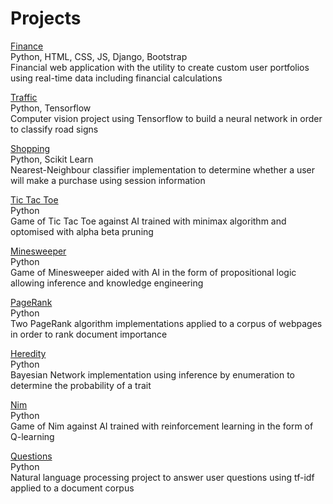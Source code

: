 # Projects

[Finance](https://github.com/matbishop/Public/tree/main/capstone)  
Python, HTML, CSS, JS, Django, Bootstrap  
Financial web application with the utility to create custom user portfolios using real-time data including financial calculations

[Traffic](https://github.com/matbishop/Public/blob/main/traffic)  
Python, Tensorflow  
Computer vision project using Tensorflow to build a neural network in order to classify road signs

[Shopping](https://github.com/matbishop/Public/blob/main/shopping)  
Python, Scikit Learn  
Nearest-Neighbour classifier implementation to determine whether a user will make a purchase using session information

[Tic Tac Toe](https://github.com/matbishop/Public/blob/main/tictactoe)  
Python  
Game of Tic Tac Toe against AI trained with minimax algorithm and optomised with alpha beta pruning

[Minesweeper](https://github.com/matbishop/Public/blob/main/minesweeper)  
Python  
Game of Minesweeper aided with AI in the form of propositional logic allowing inference and knowledge engineering

[PageRank](https://github.com/matbishop/Public/blob/main/pagerank)  
Python  
Two PageRank algorithm implementations applied to a corpus of webpages in order to rank document importance

[Heredity](https://github.com/matbishop/Public/blob/main/heredity)  
Python  
Bayesian Network implementation using inference by enumeration to determine the probability of a trait

[Nim](https://github.com/matbishop/Public/blob/main/nim)  
Python  
Game of Nim against AI trained with reinforcement learning in the form of Q-learning

[Questions](https://github.com/matbishop/Public/blob/main/questions)  
Python  
Natural language processing project to answer user questions using tf-idf applied to a document corpus

